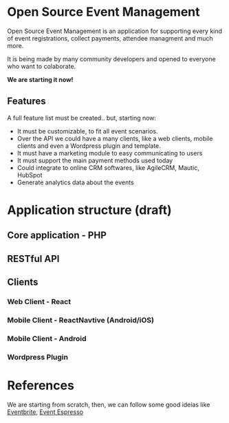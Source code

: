 # Open Source Event Management

Open Source Event Management is an application for supporting every kind of event registrations, collect payments, attendee managment and much more.

It is being made by many community developers and opened to everyone who want to colaborate.

**We are starting it now!**

## Features

A full feature list must be created.. but, starting now:

* It must be customizable, to fit all event scenarios.
* Over the API we could have a many clients, like a web clients, mobile clients and even a Wordpress plugin and template.
* It must have a marketing module to easy communicating to users
* It must support the main payment methods used today
* Could integrate to online CRM softwares, like AgileCRM, Mautic, HubSpot
* Generate analytics data about the events

# Application structure (draft)

## Core application - PHP

## RESTful API 

## Clients

### Web Client - React

### Mobile Client - ReactNavtive (Android/iOS)

### Mobile Client - Android

### Wordpress Plugin

# References

We are starting from scratch, then, we can follow some good ideias like [Eventbrite](http://www.Eventbrite.com), [Event Espresso](https://eventespresso.com)

